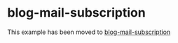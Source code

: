 # blog-mail-subscription

This example has been moved to [blog-mail-subscription](../.././blog-mail-subscription)
